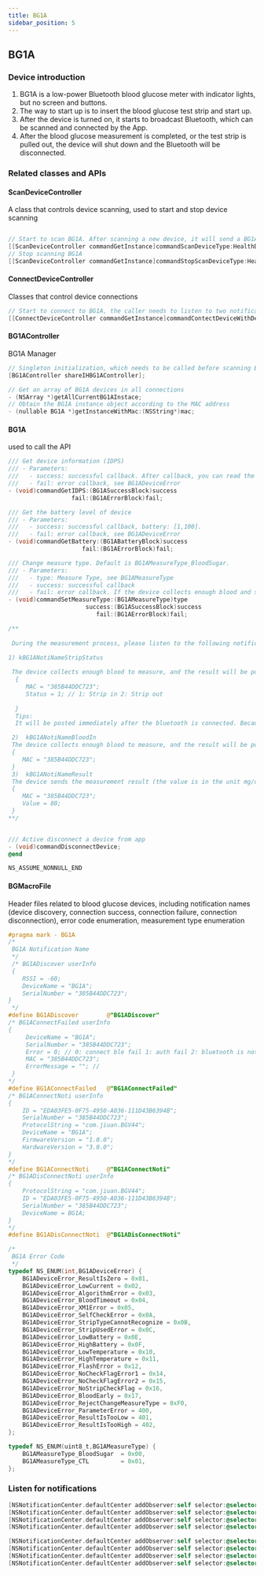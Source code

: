 ```yaml
---
title: BG1A
sidebar_position: 5
---
```




## BG1A
### Device introduction
1. BG1A is a low-power Bluetooth blood glucose meter with indicator lights, but no screen and buttons.
2. The way to start up is to insert the blood glucose test strip and start up.
3. After the device is turned on, it starts to broadcast Bluetooth, which can be scanned and connected by the App.
4. After the blood glucose measurement is completed, or the test strip is pulled out, the device will shut down and the Bluetooth will be disconnected.

### Related classes and APIs
#### ScanDeviceController
A class that controls device scanning, used to start and stop device scanning
```objective-c

// Start to scan BG1A. After scanning a new device, it will send a BG1ADiscover notification. The caller needs to monitor this notification. A scan will not repeatedly send the discovery notification of the same device.
[[ScanDeviceController commandGetInstance]commandScanDeviceType:HealthDeviceType_BG1A];
// Stop scanning BG1A
[[ScanDeviceController commandGetInstance]commandStopScanDeviceType:HealthDeviceType_BG1A];
```
#### ConnectDeviceController
Classes that control device connections
```objective-c
// Start to connect to BG1A, the caller needs to listen to two notifications to get the connection result: successful connection BG1AConnectNoti and connection failure BG1AConnectFailed
[[ConnectDeviceController commandGetInstance]commandContectDeviceWithDeviceType:HealthDeviceType_BG1A andSerialNub:MAC];
```
#### BG1AController
BG1A Manager
```objective-c
// Singleton initialization, which needs to be called before scanning BG1A, otherwise you cannot receive related notifications
[BG1AController shareIHBG1AController];
```
```objective-c
// Get an array of BG1A devices in all connections
- (NSArray *)getAllCurrentBG1AInstace;
// Obtain the BG1A instance object according to the MAC address
- (nullable BG1A *)getInstanceWithMac:(NSString*)mac;
```
#### BG1A
used to call the API

```objective-c
/// Get device information (IDPS)
/// - Parameters:
///   - success: successful callback. After callback, you can read the IDPS proterties.
///   - fail: error callback, see BG1ADeviceError
- (void)commandGetIDPS:(BG1ASuccessBlock)success
                  fail:(BG1AErrorBlock)fail;

/// Get the battery level of device
/// - Parameters:
///   - success: successful callback, battery: [1,100].
///   - fail: error callback, see BG1ADeviceError
- (void)commandGetBattery:(BG1ABatteryBlock)success
                     fail:(BG1AErrorBlock)fail;

/// Change measure type. Default is BG1AMeasureType_BloodSugar.
/// - Parameters:
///   - type: Measure Type, see BG1AMeasureType
///   - success: successful callback
///   - fail: error callback. If the device collects enough blood and starts to measure, you cannot set measure type, and you will receive an error: BG1ADeviceError_RejectChangeMeasureType
- (void)commandSetMeasureType:(BG1AMeasureType)type
                      success:(BG1ASuccessBlock)success
                         fail:(BG1AErrorBlock)fail;

/**
 
 During the measurement process, please listen to the following notifications to obtain the measurement status and results of the BG1A device

1) kBG1ANotiNameStripStatus
  
 The device collects enough blood to measure, and the result will be post in a few seconds. The notification's userInfo:
  {
     MAC = "385B44DDC723";
     Status = 1; // 1: Strip in 2: Strip out
  
  }
  Tips:
  It will be posted immediately after the bluetooth is connected. Because only after strip in, the device is ready to connect bluetooth.

 2)  kBG1ANotiNameBloodIn
 The device collects enough blood to measure, and the result will be post in a few seconds. The notification's userInfo:
 {
    MAC = "385B44DDC723";
 }
 3)  kBG1ANotiNameResult
 The device sends the measurement result (the value is in the unit mg/dL). The notification's userInfo:
 {
    MAC = "385B44DDC723";
    Value = 80;
 }
**/


/// Active disconnect a device from app
- (void)commandDisconnectDevice;
@end

NS_ASSUME_NONNULL_END
```

#### BGMacroFile
Header files related to blood glucose devices, including notification names (device discovery, connection success, connection failure, connection disconnection), error code enumeration, measurement type enumeration
```objective-c
#pragma mark - BG1A
/*
 BG1A Notification Name
 */
 /* BG1ADiscover userInfo
 {
	RSSI = -60;
	DeviceName = "BG1A";
	SerialNumber = "385B44DDC723";
}
 */
#define BG1ADiscover        @"BG1ADiscover"
/* BG1AConnectFailed userInfo
{
     DeviceName = "BG1A";
     SerialNumber = "385B44DDC723";
     Error = 0; // 0: connect ble fail 1: auth fail 2: bluetooth is not available
     MAC = "385B44DDC723";
     ErrorMessage = ""; //
 }
*/
#define BG1AConnectFailed   @"BG1AConnectFailed"
/* BG1AConnectNoti userInfo
{
	ID = "EDA03FE5-0F75-4950-A036-111D43B6394B";
	SerialNumber = "385B44DDC723";
	ProtocolString = "com.jiuan.BGV44";
	DeviceName = "BG1A";
	FirmwareVersion = "1.0.0";
	HardwareVersion = "3.0.0";
}
*/
#define BG1AConnectNoti     @"BG1AConnectNoti"
/* BG1ADisConnectNoti userInfo
{
	ProtocolString = "com.jiuan.BGV44";
	ID = "EDA03FE5-0F75-4950-A036-111D43B6394B";
	SerialNumber = "385B44DDC723";
    DeviceName = BG1A;
}
*/
#define BG1ADisConnectNoti  @"BG1ADisConnectNoti"

/*
 BG1A Error Code
 */
typedef NS_ENUM(int,BG1ADeviceError) {
    BG1ADeviceError_ResultIsZero = 0x01,
    BG1ADeviceError_LowCurrent = 0x02,
    BG1ADeviceError_AlgorithmError = 0x03,
    BG1ADeviceError_BloodTimeout = 0x04,
    BG1ADeviceError_XM1Error = 0x05,
    BG1ADeviceError_SelfCheckError = 0x0A,
    BG1ADeviceError_StripTypeCannotRecognize = 0x0B,
    BG1ADeviceError_StripUsedError = 0x0C,
    BG1ADeviceError_LowBattery = 0x0E,
    BG1ADeviceError_HighBattery = 0x0F,
    BG1ADeviceError_LowTemperature = 0x10,
    BG1ADeviceError_HighTemperature = 0x11,
    BG1ADeviceError_FlashError = 0x12,
    BG1ADeviceError_NoCheckFlagError1 = 0x14,
    BG1ADeviceError_NoCheckFlagError2 = 0x15,
    BG1ADeviceError_NoStripCheckFlag = 0x16,
    BG1ADeviceError_BloodEarly = 0x17,
    BG1ADeviceError_RejectChangeMeasureType = 0xF0,
    BG1ADeviceError_ParameterError = 400,
    BG1ADeviceError_ResultIsTooLow = 401,
    BG1ADeviceError_ResultIsTooHigh = 402,
};

typedef NS_ENUM(uint8_t,BG1AMeasureType) {
    BG1AMeasureType_BloodSugar  = 0x00,
    BG1AMeasureType_CTL         = 0x01,
};
```
### Listen for notifications
```objective-c
[NSNotificationCenter.defaultCenter addObserver:self selector:@selector(onDiscoverNewDevice:) name:BG1ADiscover object:nil];
[NSNotificationCenter.defaultCenter addObserver:self selector:@selector(onConnectNewDevice:) name:BG1AConnectNoti object:nil];
[NSNotificationCenter.defaultCenter addObserver:self selector:@selector(onFailConnectNewDevice:) name:BG1AConnectFailed object:nil];
[NSNotificationCenter.defaultCenter addObserver:self selector:@selector(onDeviceDisconnect:) name:BG1ADisConnectNoti object:nil];

[NSNotificationCenter.defaultCenter addObserver:self selector:@selector(handleStripStatusNoti:) name:kBG1ANotiNameStripStatus object:nil];
[NSNotificationCenter.defaultCenter addObserver:self selector:@selector(handleBloodInNoti:) name:kBG1ANotiNameBloodIn object:nil];
[NSNotificationCenter.defaultCenter addObserver:self selector:@selector(handleResultNoti:) name:kBG1ANotiNameResult object:nil];
[NSNotificationCenter.defaultCenter addObserver:self selector:@selector(handleErrorNoti:) name:kBG1ANotiNameError object:nil];

```
